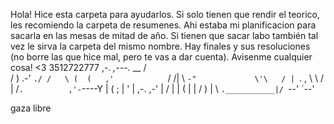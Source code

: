 Hola! Hice esta carpeta para ayudarlos. Si solo tienen que rendir el teorico, les recomiendo la carpeta de resumenes. 
Ahi estaba mi planificacion para sacarla en las mesas de mitad de año. 
Si tienen que sacar labo también tal vez le sirva la carpeta del mismo nombre.
Hay finales y sus resoluciones (no borre las que hice mal, pero te vas a dar cuenta).
Avisenme cualquier cosa! <3
3512722777
  ,-.       _,---._ __  / \
 /  )    .-'       `./ /   \
(  (   ,'            `/    /|
 \  `-"             \'\   / |
  `.              ,  \ \ /  |
   /`.          ,'-`----Y   |
  (            ;        |   '
  |  ,-.    ,-'         |  /
  |  | (   |            | /
  )  |  \  `.___________|/
  `--'   `--'

  gaza libre
